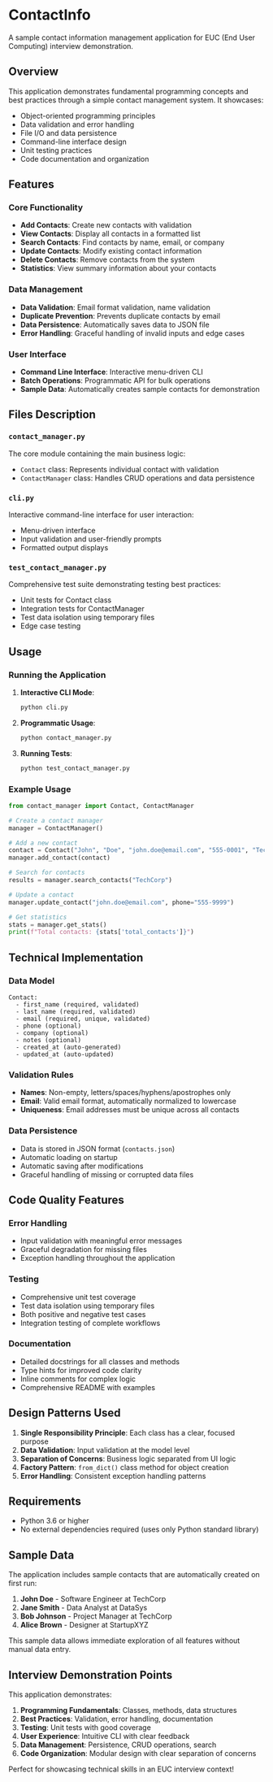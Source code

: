 # ContactInfo

A sample contact information management application for EUC (End User Computing) interview demonstration.

## Overview

This application demonstrates fundamental programming concepts and best practices through a simple contact management system. It showcases:

- Object-oriented programming principles
- Data validation and error handling
- File I/O and data persistence
- Command-line interface design
- Unit testing practices
- Code documentation and organization

## Features

### Core Functionality
- **Add Contacts**: Create new contacts with validation
- **View Contacts**: Display all contacts in a formatted list
- **Search Contacts**: Find contacts by name, email, or company
- **Update Contacts**: Modify existing contact information
- **Delete Contacts**: Remove contacts from the system
- **Statistics**: View summary information about your contacts

### Data Management
- **Data Validation**: Email format validation, name validation
- **Duplicate Prevention**: Prevents duplicate contacts by email
- **Data Persistence**: Automatically saves data to JSON file
- **Error Handling**: Graceful handling of invalid inputs and edge cases

### User Interface
- **Command Line Interface**: Interactive menu-driven CLI
- **Batch Operations**: Programmatic API for bulk operations
- **Sample Data**: Automatically creates sample contacts for demonstration

## Files Description

### `contact_manager.py`
The core module containing the main business logic:
- `Contact` class: Represents individual contact with validation
- `ContactManager` class: Handles CRUD operations and data persistence

### `cli.py`
Interactive command-line interface for user interaction:
- Menu-driven interface
- Input validation and user-friendly prompts
- Formatted output displays

### `test_contact_manager.py`
Comprehensive test suite demonstrating testing best practices:
- Unit tests for Contact class
- Integration tests for ContactManager
- Test data isolation using temporary files
- Edge case testing

## Usage

### Running the Application

1. **Interactive CLI Mode**:
   ```bash
   python cli.py
   ```
   
2. **Programmatic Usage**:
   ```bash
   python contact_manager.py
   ```

3. **Running Tests**:
   ```bash
   python test_contact_manager.py
   ```

### Example Usage

```python
from contact_manager import Contact, ContactManager

# Create a contact manager
manager = ContactManager()

# Add a new contact
contact = Contact("John", "Doe", "john.doe@email.com", "555-0001", "TechCorp")
manager.add_contact(contact)

# Search for contacts
results = manager.search_contacts("TechCorp")

# Update a contact
manager.update_contact("john.doe@email.com", phone="555-9999")

# Get statistics
stats = manager.get_stats()
print(f"Total contacts: {stats['total_contacts']}")
```

## Technical Implementation

### Data Model
```
Contact:
  - first_name (required, validated)
  - last_name (required, validated)
  - email (required, unique, validated)
  - phone (optional)
  - company (optional)
  - notes (optional)
  - created_at (auto-generated)
  - updated_at (auto-updated)
```

### Validation Rules
- **Names**: Non-empty, letters/spaces/hyphens/apostrophes only
- **Email**: Valid email format, automatically normalized to lowercase
- **Uniqueness**: Email addresses must be unique across all contacts

### Data Persistence
- Data is stored in JSON format (`contacts.json`)
- Automatic loading on startup
- Automatic saving after modifications
- Graceful handling of missing or corrupted data files

## Code Quality Features

### Error Handling
- Input validation with meaningful error messages
- Graceful degradation for missing files
- Exception handling throughout the application

### Testing
- Comprehensive unit test coverage
- Test data isolation using temporary files
- Both positive and negative test cases
- Integration testing of complete workflows

### Documentation
- Detailed docstrings for all classes and methods
- Type hints for improved code clarity
- Inline comments for complex logic
- Comprehensive README with examples

## Design Patterns Used

1. **Single Responsibility Principle**: Each class has a clear, focused purpose
2. **Data Validation**: Input validation at the model level
3. **Separation of Concerns**: Business logic separated from UI logic
4. **Factory Pattern**: `from_dict()` class method for object creation
5. **Error Handling**: Consistent exception handling patterns

## Requirements

- Python 3.6 or higher
- No external dependencies required (uses only Python standard library)

## Sample Data

The application includes sample contacts that are automatically created on first run:

1. **John Doe** - Software Engineer at TechCorp
2. **Jane Smith** - Data Analyst at DataSys  
3. **Bob Johnson** - Project Manager at TechCorp
4. **Alice Brown** - Designer at StartupXYZ

This sample data allows immediate exploration of all features without manual data entry.

## Interview Demonstration Points

This application demonstrates:

1. **Programming Fundamentals**: Classes, methods, data structures
2. **Best Practices**: Validation, error handling, documentation
3. **Testing**: Unit tests with good coverage
4. **User Experience**: Intuitive CLI with clear feedback
5. **Data Management**: Persistence, CRUD operations, search
6. **Code Organization**: Modular design with clear separation of concerns

Perfect for showcasing technical skills in an EUC interview context!